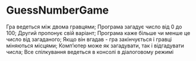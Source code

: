 # GuessNumberGame
Гра ведеться між двома гравцями; Програма загадує число від 0 до 100; Другий пропонує свій варіант; Програма каже більше чи менше це число від загаданого; Якщо він вгадав - гра закінчується і гравці міняються місцями; Комп’ютер може як загадувати, так і відгадувати числа;  Все спілкування ведеться в консолі в діалоговому режимі
